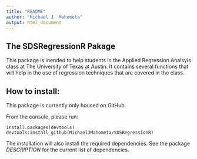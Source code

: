 ```yaml
---
title: "README"
author: "Michael J. Mahometa"
output: html_document
---
```


## The SDSRegressionR Pakage

This package is inended to help students in the Applied Regression Analsyis class at The University of Texas at Austin. It contains several functions that will help in the use of regression techniques that are covered in the class.

## How to install:

This package is currently only housed on GitHub.

From the console, please run:
```{r}
install.packages(devtools)
devtools:install_github(MichaelJMahometa/SDSRegressionR)
```

The installation will also install the required dependencies. See the package *DESCRIPTION* for the current list of dependencies.
